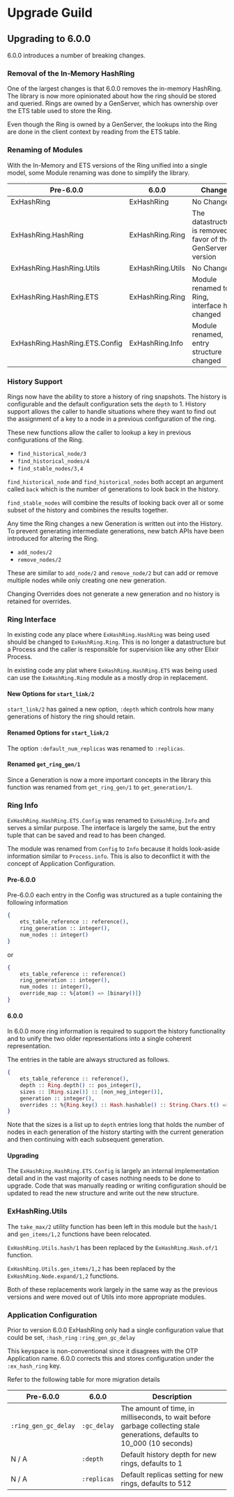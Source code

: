 # Upgrade Guild

## Upgrading to 6.0.0

6.0.0 introduces a number of breaking changes.

### Removal of the In-Memory HashRing

One of the largest changes is that 6.0.0 removes the in-memory HashRing.  The library is now more opinionated about how the ring should be stored and queried.  Rings are owned by a GenServer, which has ownership over the ETS table used to store the Ring.

Even though the Ring is owned by a GenServer, the lookups into the Ring are done in the client context by reading from the ETS table.

### Renaming of Modules

With the In-Memory and ETS versions of the Ring unified into a single model, some Module renaming was done to simplify the library.

| Pre-6.0.0                      | 6.0.0            | Change                                                         |
|--------------------------------|------------------|----------------------------------------------------------------|
| ExHashRing                     | ExHashRing       | No Change                                                      |
| ExHashRing.HashRing            | ExHashRing.Ring  | The datastructure is removed in favor of the GenServer version |
| ExHashRing.HashRing.Utils      | ExHashRing.Utils | No Change                                                      |
| ExHashRing.HashRing.ETS        | ExHashRing.Ring  | Module renamed to Ring, interface has changed                  |
| ExHashRing.HashRing.ETS.Config | ExHashRing.Info  | Module renamed, entry structure changed          |

### History Support

Rings now have the ability to store a history of ring snapshots.  The history is configurable and the default configuration sets the `depth` to 1.  History support allows the caller to handle situations where they want to find out the assignment of a key to a node in a previous configuration of the ring.

These new functions allow the caller to lookup a key in previous configurations of the Ring.

- `find_historical_node/3`
- `find_historical_nodes/4`
- `find_stable_nodes/3,4`

`find_historical_node` and `find_historical_nodes` both accept an argument called `back` which is the number of generations to look back in the history.

`find_stable_nodes` will combine the results of looking back over all or some subset of the history and combines the results together.

Any time the Ring changes a new Generation is written out into the History.  To prevent generating intermediate generations, new batch APIs have been introduced for altering the Ring.

- `add_nodes/2`
- `remove_nodes/2`

These are similar to `add_node/2` and `remove_node/2` but can add or remove multiple nodes while only creating one new generation.

Changing Overrides does not generate a new generation and no history is retained for overrides.

### Ring Interface

In existing code any place where `ExHashRing.HashRing` was being used should be changed to `ExHashRing.Ring`.  This is no longer a datastructure but a Process and the caller is responsible for supervision like any other Elixir Process.

In existing code any plat where `ExHashRing.HashRing.ETS` was being used can use the `ExHashRing.Ring` module as a mostly drop in replacement.

#### New Options for `start_link/2`

`start_link/2` has gained a new option, `:depth` which controls how many generations of history the ring should retain.

#### Renamed Options for `start_link/2`

The option `:default_num_replicas` was renamed to `:replicas`.

#### Renamed `get_ring_gen/1`

Since a Generation is now a more important concepts in the library this function was renamed from `get_ring_gen/1` to `get_generation/1`.

### Ring Info

`ExHashRing.HashRing.ETS.Config` was renamed to `ExHashRing.Info` and serves a similar purpose.  The interface is largely the same, but the entry tuple that can be saved and read to has been changed.

The module was renamed from `Config` to `Info` because it holds look-aside information similar to `Process.info`.  This is also to deconflict it with the concept of Application Configuration.

#### Pre-6.0.0

Pre-6.0.0 each entry in the Config was structured as a tuple containing the following information

```elixir
{
    ets_table_reference :: reference(),
    ring_generation :: integer(),
    num_nodes :: integer()
}
```

or

```elixir
{
    ets_table_reference :: reference()
    ring_generation :: integer(),
    num_nodes :: integer(),
    override_map :: %{atom() => [binary()]}
}
```

#### 6.0.0

In 6.0.0 more ring information is required to support the history functionality and to unify the two older representations into a single coherent representation.

The entries in the table are always structured as follows.

```elixir
{
    ets_table_reference :: reference(),
    depth :: Ring.depth() :: pos_integer(),
    sizes :: [Ring.size()] :: [non_neg_integer()],
    generation :: integer(),
    overrides :: %{Ring.key() :: Hash.hashable() :: String.Chars.t() => [Node.name() :: binary()]}
}
```

Note that the sizes is a list up to `depth` entries long that holds the number of nodes in each generation of the history starting with the current generation and then continuing with each subsequent generation.

#### Upgrading

The `ExHashRing.HashRing.ETS.Config` is largely an internal implementation detail and in the vast majority of cases nothing needs to be done to upgrade.  Code that was manually reading or writing configuration should be updated to read the new structure and write out the new structure.

### ExHashRing.Utils

The `take_max/2` utility function has been left in this module but the `hash/1` and `gen_items/1,2` functions have been relocated.

`ExHashRing.Utils.hash/1` has been replaced by the `ExHashRing.Hash.of/1` function.

`ExHashRing.Utils.gen_items/1,2` has been replaced by the `ExHashRing.Node.expand/1,2` functions.

Both of these replacements work largely in the same way as the previous versions and were moved out of Utils into more appropriate modules.

### Application Configuration

Prior to version 6.0.0 ExHashRing only had a single configuration value that could be set, `:hash_ring` `:ring_gen_gc_delay`

This keyspace is non-conventional since it disagrees with the OTP Application name.  6.0.0 corrects this and stores configuration under the `:ex_hash_ring` key.

Refer to the following table for more migration details

| Pre-6.0.0            | 6.0.0       | Description                                                                                                               |
|----------------------|-------------|---------------------------------------------------------------------------------------------------------------------------|
| `:ring_gen_gc_delay` | `:gc_delay` | The amount of time, in milliseconds, to wait before garbage collecting stale generations, defaults to 10_000 (10 seconds) |
| N / A                | `:depth`    | Default history depth for new rings, defaults to 1                                                                        |
| N / A                | `:replicas` | Default replicas setting for new rings, defaults to 512                                                                   |